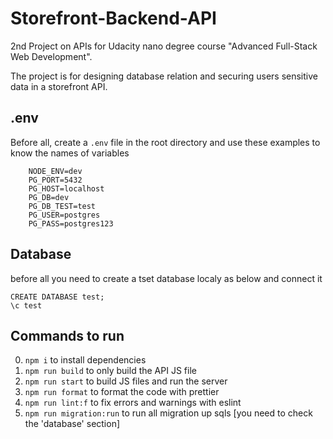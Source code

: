 # Storefront-Backend-API

2nd Project on APIs for Udacity nano degree course "Advanced Full-Stack Web Development".

The project is for designing database relation and securing users sensitive data in a storefront API.

## .env

Before all, create a `.env` file in the root directory and use these examples to know the names of variables

```
    NODE_ENV=dev
    PG_PORT=5432
    PG_HOST=localhost
    PG_DB=dev
    PG_DB_TEST=test
    PG_USER=postgres
    PG_PASS=postgres123
```

## Database

before all you need to create a tset database localy as below and connect it

```
CREATE DATABASE test;
\c test
```

## Commands to run

0. `npm i` to install dependencies
1. `npm run build` to only build the API JS file
2. `npm run start` to build JS files and run the server
3. `npm run format` to format the code with prettier
4. `npm run lint:f` to fix errors and warnings with eslint
5. `npm run migration:run` to run all migration up sqls [you need to check the 'database' section]
